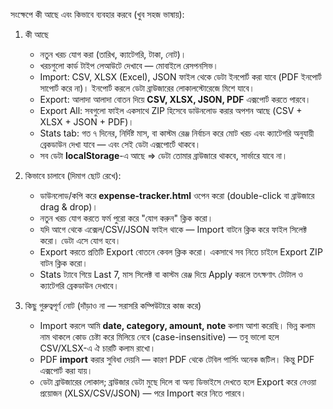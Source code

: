 সংক্ষেপে কী আছে এবং কিভাবে ব্যবহার করবে (খুব সহজ ভাষায়):

1. কী আছে

   * নতুন খরচ যোগ করা (তারিখ, ক্যাটেগরি, টাকা, নোট)।
   * খরচগুলো কার্ড টাইপ লেআউটে দেখাবে — মোবাইলে রেসপনসিভ।
   * Import: CSV, XLSX (Excel), JSON ফাইল থেকে ডেটা ইনপোর্ট করা যাবে (PDF ইনপোর্ট সাপোর্ট করে না)। ইনপোর্ট করলে ডেটা ব্রাউজারের লোকালস্টোরেজে মিশে যাবে।
   * Export: আলাদা আলাদা বোতন দিয়ে **CSV, XLSX, JSON, PDF** এক্সপোর্ট করতে পারবে।
   * Export All: সবগুলো ফাইল একসাথে ZIP হিসেবে ডাউনলোড করার অপশন আছে (CSV + XLSX + JSON + PDF)।
   * Stats tab: গত ৭ দিনের, নির্দিষ্ট মাস, বা কাস্টম রেঞ্জ নির্বাচন করে মোট খরচ এবং ক্যাটেগরি অনুযায়ী ব্রেকডাউন দেখা যাবে — এবং সেই ডেটা এক্সপোর্টে থাকবে।
   * সব ডেটা **localStorage**-এ আছে => ডেটা তোমার ব্রাউজারে থাকবে, সার্ভারে যাবে না।

2. কিভাবে চালাবে (দিমাগ ছোট রেখে):

   * ডাউনলোড/কপি করে **expense-tracker.html** ওপেন করো (double-click বা ব্রাউজারে drag & drop)।
   * নতুন খরচ যোগ করতে ফর্ম পুরো করে "যোগ করুন" ক্লিক করো।
   * যদি আগে থেকে এক্সেল/CSV/JSON ফাইল থাকে — Import বাটনে ক্লিক করে ফাইল সিলেক্ট করো। ডেটা এসে যোগ হবে।
   * Export করতে প্রতিটি Export বোতনে কেবল ক্লিক করো। একসাথে সব নিতে চাইলে Export ZIP বাটন ক্লিক করো।
   * Stats ট্যাবে গিয়ে Last 7, মাস সিলেক্ট বা কাস্টম রেঞ্জ দিয়ে Apply করলে তৎক্ষণাৎ টোটাল ও ক্যাটেগরি ব্রেকডাউন দেখাবে।

3. কিছু গুরুত্বপূর্ণ নোট (দাঁড়াও না — সরাসরি কম্পিউটারে কাজ করে)

   * Import করলে আমি **date, category, amount, note** কলাম আশা করেছি। ভিন্ন কলাম নাম থাকলে কোড চেষ্টা করে মিলিয়ে নেবে (case-insensitive) — তবু ভালো হলে CSV/XLSX-এ ঐ চারটি কলাম রাখো।
   * PDF **import** করার সুবিধা দেয়নি — কারণ PDF থেকে টেবিল পার্সিং অনেক জটিল। কিন্তু PDF এক্সপোর্ট করা যায়।
   * ডেটা ব্রাউজারের লোকাল; ব্রাউজার ডেটা মুছে দিলে বা অন্য ডিভাইসে দেখতে হলে Export করে নেওয়া প্রয়োজন (XLSX/CSV/JSON) — পরে Import করে নিতে পারবে।

